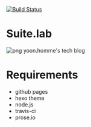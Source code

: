 [![Build Status](https://travis-ci.com/suitelab/suitelab.github.io.svg?branch=source)](https://travis-ci.com/suitelab/suitelab.github.io)

# Suite.lab
![png](https://suitelab.github.io/css/images/og-image.png)
yoon.homme's tech blog

# Requirements
- github pages
- hexo theme
- node.js
- travis-ci
- prose.io
